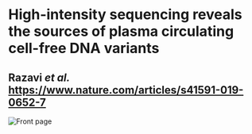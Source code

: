 # High-intensity sequencing reveals the sources of plasma circulating cell-free DNA variants
## Razavi *et al.* https://www.nature.com/articles/s41591-019-0652-7


![Front page](https://github.com/ndbrown6/MSK-GRAIL-TECHVAL/blob/master/ext/techval.png)
